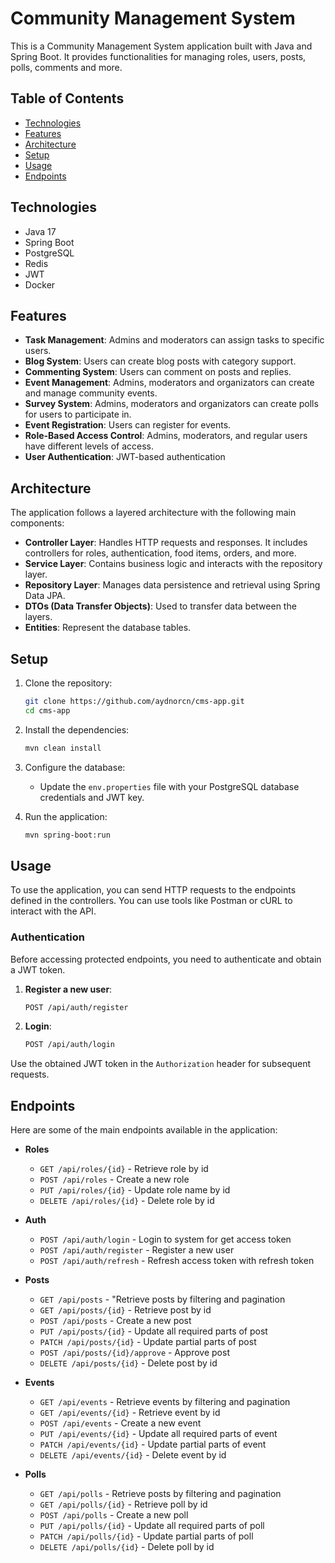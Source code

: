 # Community Management System

This is a Community Management System application built with Java and Spring Boot. It provides functionalities for managing roles, users, posts, polls, comments and more.
## Table of Contents

- [Technologies](#technologies)
- [Features](#features)
- [Architecture](#architecture)
- [Setup](#setup)
- [Usage](#usage)
- [Endpoints](#endpoints)

## Technologies

- Java 17
- Spring Boot
- PostgreSQL
- Redis
- JWT
- Docker

## Features
  - **Task Management**: Admins and moderators can assign tasks to specific users.
  - **Blog System**: Users can create blog posts with category support.
  - **Commenting System**: Users can comment on posts and replies.
  - **Event Management**: Admins, moderators and organizators can create and manage community events.
  - **Survey System**: Admins, moderators and organizators can create polls for users to participate in.
  - **Event Registration**: Users can register for events.
  - **Role-Based Access Control**: Admins, moderators, and regular users have different levels of access.
  - **User Authentication**: JWT-based authentication

## Architecture

The application follows a layered architecture with the following main components:

- **Controller Layer**: Handles HTTP requests and responses. It includes controllers for roles, authentication, food items, orders, and more.
- **Service Layer**: Contains business logic and interacts with the repository layer.
- **Repository Layer**: Manages data persistence and retrieval using Spring Data JPA.
- **DTOs (Data Transfer Objects)**: Used to transfer data between the layers.
- **Entities**: Represent the database tables.

## Setup

1. Clone the repository:
    ```sh
    git clone https://github.com/aydnorcn/cms-app.git
    cd cms-app
    ```

2. Install the dependencies:
    ```sh
    mvn clean install
    ```

3. Configure the database:
    - Update the `env.properties` file with your PostgreSQL database credentials and JWT key.


4. Run the application:
    ```sh
    mvn spring-boot:run
    ```

## Usage

To use the application, you can send HTTP requests to the endpoints defined in the controllers. You can use tools like Postman or cURL to interact with the API.

### Authentication

Before accessing protected endpoints, you need to authenticate and obtain a JWT token.

1. **Register a new user**:
    ```sh
    POST /api/auth/register
    ```

2. **Login**:
    ```sh
    POST /api/auth/login
    ```

Use the obtained JWT token in the `Authorization` header for subsequent requests.

## Endpoints

Here are some of the main endpoints available in the application:

- **Roles**
    - `GET /api/roles/{id}` - Retrieve role by id
    - `POST /api/roles` - Create a new role
    - `PUT /api/roles/{id}` - Update role name by id
    - `DELETE /api/roles/{id}` - Delete role by id

- **Auth**
    - `POST /api/auth/login` - Login to system for get access token
    - `POST /api/auth/register` - Register a new user
    - `POST /api/auth/refresh` - Refresh access token with refresh token

- **Posts**
    - `GET /api/posts` - "Retrieve posts by filtering and pagination
    - `GET /api/posts/{id}` - Retrieve post by id
    - `POST /api/posts` - Create a new post
    - `PUT /api/posts/{id}` - Update all required parts of post
    - `PATCH /api/posts/{id}` - Update partial parts of post
    - `POST /api/posts/{id}/approve` - Approve post
    - `DELETE /api/posts/{id}` - Delete post by id
 
- **Events**
    - `GET /api/events` - Retrieve events by filtering and pagination
    - `GET /api/events/{id}` - Retrieve event by id
    - `POST /api/events` - Create a new event
    - `PUT /api/events/{id}` - Update all required parts of event
    - `PATCH /api/events/{id}` - Update partial parts of event
    - `DELETE /api/events/{id}` - Delete event by id

- **Polls**
    - `GET /api/polls` - Retrieve posts by filtering and pagination
    - `GET /api/polls/{id}` - Retrieve poll by id
    - `POST /api/polls` - Create a new poll
    - `PUT /api/polls/{id}` - Update all required parts of poll
    - `PATCH /api/polls/{id}` - Update partial parts of poll
    - `DELETE /api/polls/{id}` - Delete poll by id
